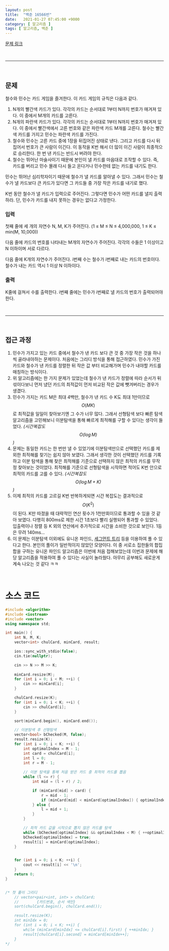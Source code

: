 ```yaml
---
layout: post
title:  "백준 16566번"
date:   2021-01-27 07:45:00 +9000
category: [ 알고리즘 ]
tags: [ 알고리즘, 백준 ]
---
```


[문제 링크](https://www.acmicpc.net/problem/16566)

<br>

---

<br>

## 문제
철수와 민수는 카드 게임을 즐겨한다. 이 카드 게임의 규칙은 다음과 같다.

 1. N개의 빨간색 카드가 있다. 각각의 카드는 순서대로 1부터 N까지 번호가 매겨져 있다. 이 중에서 M개의 카드를 고른다.
 2. N개의 파란색 카드가 있다. 각각의 카드는 순서대로 1부터 N까지 번호가 매겨져 있다. 이 중에서 빨간색에서 고른 번호와 같은 파란색 카드 M개를 고른다. 철수는 빨간색 카드를 가지고 민수는 파란색 카드를 가진다.
 3. 철수와 민수는 고른 카드 중에 1장을 뒤집어진 상태로 낸다. 그리고 카드를 다시 뒤집어서 번호가 큰 사람이 이긴다. 이 동작을 K번 해서 더 많이 이긴 사람이 최종적으로 승리한다. 한 번 낸 카드는 반드시 버려야 한다.
 4. 철수는 뛰어난 마술사이기 때문에 본인이 낼 카드를 마음대로 조작할 수 있다. 즉, 카드를 버리고 민수 몰래 다시 들고 온다거나 민수한테 없는 카드를 내기도 한다.

민수는 뛰어난 심리학자이기 때문에 철수가 낼 카드를 알아낼 수 있다. 그래서 민수는 철수가 낼 카드보다 큰 카드가 있다면 그 카드들 중 가장 작은 카드를 내기로 했다.

K번 동안 철수가 낼 카드가 입력으로 주어진다. 그렇다면 민수가 어떤 카드를 낼지 출력하라. 단, 민수가 카드를 내지 못하는 경우는 없다고 가정한다.

### 입력
첫째 줄에 세 개의 자연수 N, M, K가 주어진다. (1 ≤ M ≤ N ≤ 4,000,000, 1 ≤ K ≤ min(M, 10,000))

다음 줄에 카드의 번호를 나타내는 M개의 자연수가 주어진다. 각각의 수들은 1 이상이고 N 이하이며 서로 다르다.

다음 줄에 K개의 자연수가 주어진다. i번째 수는 철수가 i번째로 내는 카드의 번호이다. 철수가 내는 카드 역시 1 이상 N 이하이다.

### 출력
K줄에 걸쳐서 수를 출력한다. i번째 줄에는 민수가 i번째로 낼 카드의 번호가 출력되어야 한다.

<br>

---

<br>

## 접근 과정
1. 민수가 가지고 있는 카드 중에서 철수가 낸 카드 보다 큰 것 중 가장 작은 것을 하나씩 골라내야하는 문제이다. 처음에는 그리디 방식을 통해 접근하였다. 민수가 가진 카드와 철수가 낸 카드를 정렬한 뒤 작은 값 부터 비교해가며 민수가 내야할 카드를 매칭하는 방식이다.
2. 위 알고리즘에는 한 가지 문제가 있었는데 철수가 낸 카드가 정렬에 따라 순서가 뒤섞이다보니 먼저 냈던 카드의 최적값이 먼저 비교된 작은 값에 뺏겨버리는 경우가 생겼다.
3. 민수가 가지는 카드 M은 최대 4백만, 철수가 낸 카드 수 K도 최대 1만이므로 $$O(MK)$$로 최적값을 일일이 찾아보기엔 그 수가 너무 많다. 그래서 선형탐색 보다 빠른 탐색 알고리즘을 고민해보니 이분탐색을 통해 빠르게 최적해를 구할 수 있다는 생각이 들었다. *(시간복잡도 $$O(\log M)$$)*
4. 문제는 동일한 카드는 한 번만 낼 수 있었기에 이분탐색만으로 선택했던 카드를 제외한 최적해를 찾기는 쉽지 않아 보였다. 그래서 생각한 것이 선택했던 카드를 기록하고 이분 탐색을 통해 찾은 최적해를 기준으로 선택하지 않은 최적의 카드를 무작정 찾아보는 것이었다. 최적해를 기준으로 선형탐색을 시작하면 적어도 K번 안으로 최적의 카드를 고를 수 있다. *(시간복잡도 $$O(\log M + K)$$)*
5. 이제 최적의 카드를 고르길 K번 반복하게되면 시간 복잡도는 결과적으로 $$O(K^{2})$$이 된다. K만 따졌을 때 대략적인 연산 횟수가 1천만회이므로 통과할 수 있을 것 같아 보였다. 다행히 800ms로 제한 시간 1초보다 빨리 실행되어 통과할 수 있었다. 입출력이나 정렬 등 K 외의 연산에서 추가적으로 시간을 소비한 것으로 보인다. 1등은 무려 140ms...
6. 이 문제는 이분탐색 이외에도 유니온 파인드, [세그먼트 트리](https://www.acmicpc.net/blog/view/9) 등을 이용하여 풀 수 있다고 한다. 본인의 풀이가 일반적이지 않았던 모양이다. 이 중 서로소 집한들의 합집합을 구하는 유니온 파인드 알고리즘은 이번에 처음 접해보았는데 이번과 문제에 해당 알고리즘을 적용하여 풀 수 있다는 사실이 놀라웠다. 아무리 공부해도 새로운게 계속 나오는 것 같다 ㅋㅋ


<br>

# 소스 코드

```c++
#include <algorithm>
#include <iostream>
#include <vector>
using namespace std;

int main() {
    int N, M, K;
    vector<int> chulCard, minCard, result;

    ios::sync_with_stdio(false);
    cin.tie(nullptr);

    cin >> N >> M >> K;
    
    minCard.resize(M);
    for (int i = 0; i < M; ++i) {
        cin >> minCard[i];
    }

    chulCard.resize(K);
    for (int i = 0; i < K; ++i) {
        cin >> chulCard[i];
    }

    sort(minCard.begin(), minCard.end());

    // 이분탐색 후 선형탐색
    vector<bool> bChecked(M, false);
    result.resize(K);
    for (int i = 0; i < K; ++i) {
        int optimalIndex = M - 1;
        int card = chulCard[i];
        int l = 0;
        int r = M - 1;
        
        // 이분 탐색을 통해 처음 받은 카드 중 최적의 카드를 뽑음
        while (l <= r) {
            int mid = (l + r) / 2;

            if (minCard[mid] > card) {
                r = mid - 1;
                if (minCard[mid] < minCard[optimalIndex]) { optimalIndex = mid; }
            } else {
                l = mid + 1;
            }
        }

        // 최적 카드 값을 시작으로 뽑지 않은 카드를 탐색
        while (bChecked[optimalIndex] && optimalIndex < M) { ++optimalIndex; }
        bChecked[optimalIndex] = true;
        result[i] = minCard[optimalIndex];
    }


    for (int i = 0; i < K; ++i) {
        cout << result[i] << '\n';
    }
    return 0;
}


/* 첫 풀이 그리디
    // vector<pair<int, int> > chulCard;
    //        {카드번호, 순서 색인}
    sort(chulCard.begin(), chulCard.end());

    result.resize(K);
    int minIdx = 0;
    for (int i = 0; i < K; ++i) {
        while (minCard[minIdx] <= chulCard[i].first) { ++minIdx; }
        result[chulCard[i].second] = minCard[minIdx++];
    }
*/
```
